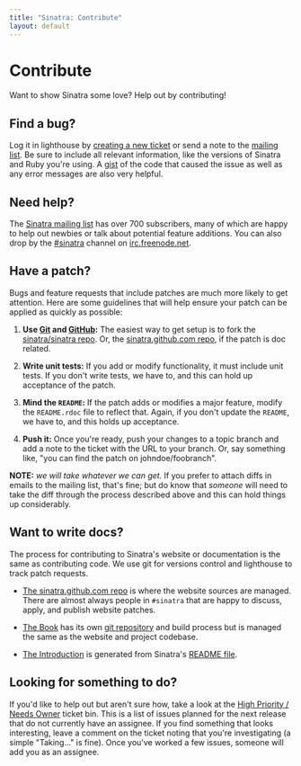```yaml
---
title: "Sinatra: Contribute"
layout: default
---
```


# Contribute

Want to show Sinatra some love? Help out by contributing!

## Find a bug?

Log it in lighthouse by [creating a new ticket][li] or send a note to
the [mailing list][ml]. Be sure to include all relevant information, like
the versions of Sinatra and Ruby you're using. A [gist](http://gist.github.com/)
of the code that caused the issue as well as any error messages are also very
helpful.

## Need help?

The [Sinatra mailing list][ml] has over 700 subscribers, many of which are happy
to help out newbies or talk about potential feature additions. You can also drop
by the [#sinatra](irc://chat.freenode.net/#sinatra) channel on
[irc.freenode.net](http://freenode.net).

## Have a patch?

Bugs and feature requests that include patches are much more likely to
get attention. Here are some guidelines that will help ensure your patch
can be applied as quickly as possible:

1. **Use [Git](http://git-scm.com) and [GitHub](http://github.com):**
   The easiest way to get setup is to fork the
   [sinatra/sinatra repo](http://github.com/sinatra/sinatra/).
   Or, the [sinatra.github.com repo](http://github.com/sinatra/sinatra.github.com/),
   if the patch is doc related.

2. **Write unit tests:** If you add or modify functionality, it must
   include unit tests. If you don't write tests, we have to, and this
   can hold up acceptance of the patch.

3. **Mind the `README`:** If the patch adds or modifies a major feature,
   modify the `README.rdoc` file to reflect that. Again, if you don't
   update the `README`, we have to, and this holds up acceptance.

4. **Push it:** Once you're ready, push your changes to a topic branch
   and add a note to the ticket with the URL to your branch. Or, say
   something like, "you can find the patch on johndoe/foobranch".

__NOTE:__ _we will take whatever we can get._ If you prefer to
attach diffs in emails to the mailing list, that's fine; but do know
that _someone_ will need to take the diff through the process described
above and this can hold things up considerably.

## Want to write docs?

The process for contributing to Sinatra's website or documentation
is the same as contributing code. We use git for versions control and
lighthouse to track patch requests.

* [The sinatra.github.com repo](http://github.com/sinatra/sinatra.github.com/)
  is where the website sources are managed. There are almost always people in
  `#sinatra` that are happy to discuss, apply, and publish website patches.

* [The Book](book.html) has its own [git repository](http://github.com/sinatra/sinatra-book/)
  and build process but is managed the same as the website and project
  codebase.

* [The Introduction](intro.html) is generated from Sinatra's
  [README file](http://github.com/sinatra/sinatra/blob/master/README.rdoc).

## Looking for something to do?

If you'd like to help out but aren't sure how, take a look at the
[High Priority / Needs Owner][hp] ticket bin. This is a list of issues
planned for the next release that do not currently have an assignee. If
you find something that looks interesting, leave a comment on the ticket
noting that you're investigating (a simple "Taking..." is fine). Once
you've worked a few issues, someone will add you as an assignee.

[hp]: http://sinatra.lighthouseapp.com/projects/9779-sinatra/tickets/bins/13046
[li]: http://sinatra.lighthouseapp.com/projects/9779-sinatra/tickets/new
[ml]: http://groups.google.com/group/sinatrarb/topics "Sinatra Mailing List"
